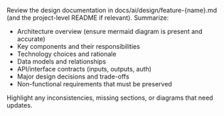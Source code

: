 Review the design documentation in docs/ai/design/feature-{name}.md (and the project-level README if relevant). Summarize:
- Architecture overview (ensure mermaid diagram is present and accurate)
- Key components and their responsibilities
- Technology choices and rationale
- Data models and relationships
- API/interface contracts (inputs, outputs, auth)
- Major design decisions and trade-offs
- Non-functional requirements that must be preserved

Highlight any inconsistencies, missing sections, or diagrams that need updates.

